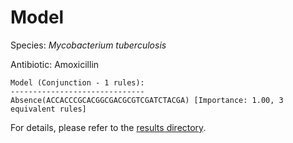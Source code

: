 
# Model

Species: *Mycobacterium tuberculosis*

Antibiotic: Amoxicillin

```
Model (Conjunction - 1 rules):
------------------------------
Absence(ACCACCCGCACGGCGACGCGTCGATCTACGA) [Importance: 1.00, 3 equivalent rules]

```

For details, please refer to the [results directory](../../../../../results/scm_b/mycobacterium%20tuberculosis/amoxicillin/repeat_8/).

